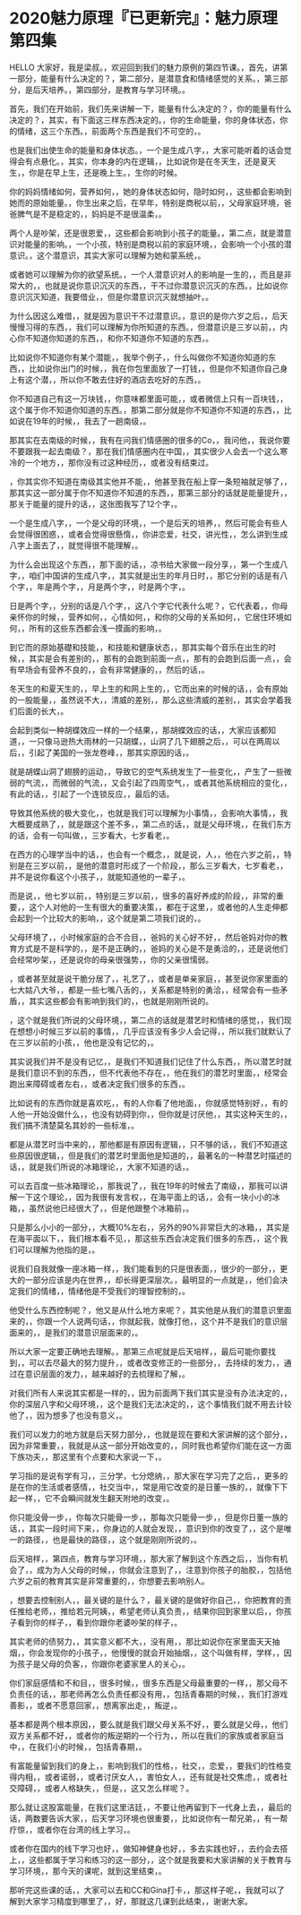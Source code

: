 # 2020魅力原理『已更新完』：魅力原理第四集

HELLO 大家好，我是梁叔。，欢迎回到我们的魅力原例的第四节课。，首先，讲第一部分，能量有什么决定的？，第二部分，是潜意食和情绪感觉的关系。，第三部分，是后天培养。，第四部分，是教育与学习环境。。

首先，我们在开始前，我们先来讲解一下，能量有什么决定的？，你的能量有什么决定的？，其实，有下面这三样东西决定的。，你的生命能量，你的身体状态，你的情绪，这三个东西。，前面两个东西是我们不可空的，。

也是我们出使生命的能量和身体状态。，一个是生成八字，，大家可能听着的话会觉得会有点悬化。，其实，你本身的内在逻辑，，比如说你是在冬天生，还是夏天生，，你是在早上生，还是晚上生。，生你的时候。

你的妈妈情绪如何，营养如何，，她的身体状态如何，隐时如何，，这些都会影响到她而的原始能量。，你生出来之后，在早年，特别是商税以前，，父母家庭环境，爸爸脾气是不是稳定的，，妈妈是不是很温柔，。

两个人是吵架，还是很恩爱，，这些都会影响到小孩子的能量。，第二点，就是潜意识对能量的影响。，一个小孩，特别是商税以前的家庭环境，，会影响一个小孩的潜意识。，这个潜意识，其实大家可以理解为她和蒙系统，。

或者她可以理解为你的欲望系统。，一个人潜意识对人的影响是一生的，，而且是非常大的，，也就是说你意识沉灭的东西，，干不过你潜意识沉灭的东西。，比如说你意识沉灭知道，我要借业，，但是你潜意识沉灭就想抽叶。。

为什么因这么难借，，就是因为意识干不过潜意识。，意识的是你六岁之后，，后天慢慢习得的东西，，我们可以理解为你所知道的东西。，但潜意识是三岁以前，，内心你不知道你知道的东西，，和你不知道你不知道的东西，。

比如说你不知道你有某个潜能，，我举个例子，，什么叫做你不知道你知道的东西，，比如说你出门的时候，，我在你包里面放了一打钱，，但是你不知道你自己身上有这个潜，，所以你不敢去住好的酒店去吃好的东西，。

你不知道自己有这一万块钱，，你意味都里面可能，，或者微信上只有一百块钱，，这个属于你不知道你知道的东西。，那第二部分就是你不知道你不知道的东西，，比如说在19年的时候，，我去了一趟南级，。

那其实在去南级的时候，，我有在问我们情感圈的很多的Co，，我问他，，我说你要不要跟我一起去南级？，那在我们情感圈内在中国，，其实很少人会去一个这么寒冷的一个地方，，那你没有过这种经历，，或者没有结束过。

，你其实你不知道在南级其实他并不能，，他甚至我在船上穿一条短袖就足够了，，那其实这一部分属于你不知道你不知道的东西，，那第三部分的话就是能量提升，，那关于能量的提升的话，，这张图我写了12个字，。

一个是生成八字，，一个是父母的环境，，一个是后天的培养，，然后可能会有些人会觉得很困惑，，或者会觉得很懸惰，，你讲恋爱，社交，讲光性，，怎么讲到生成八字上面去了，，就觉得很不能理解，。

为什么会出现这个东西，，那下面的话，，凉书给大家做一段分享，，第一个生成八字，，咱们中国讲的生成八字，，其实就是出生的年月日时，，那它分别的话是有八个字，，年是两个字，，月是两个字，，时是两个字，。

日是两个字，，分别的话是八个字，，这八个字它代表什么呢？，它代表着，，你母亲怀你的时候，，营养如何，，心情如何，，和你的父母的关系如何，，它居住环境如何，，所有的这些东西都会浅一摸画的影响，。

到它而的原始基礎和技能，，和技能和健康状态，，那其实每个音乐在出生的时候，，其实是会有差别的，，那有的会跑到前面一点，，那有的会跑到后面一点，，会有早场会有营养不良的，，会有非常健康的，，然后的话，。

冬天生的和夏天生的，，早上生的和网上生的，，它而出来的时候的话，，会有原始的一股能量，，虽然说不大，，清威的差别，，那么这些清威的差别，，其实会学着我们后面的长大，。

会起到类似一种胡蝶效应一样的一个结果，，那胡蝶效应的话，，大家应该都知道，，一只像马逊热大雨林的一只胡蝶，，山洞了几下翅膀之后，，可以在两周以后，，引起了美国的一张龙卷峰，，那其实原因的话，。

就是胡蝶山洞了翅膀的运动，，导致它的空气系统发生了一些变化，，产生了一些微弱的气流，，而微弱的气流，，又会引起了四周空气，，或者其他系统相应的变化，，有此的话，，引起了一个连锁反应，，最后的话。

导致其他系统的极大变化，，也就是我们可以理解为小事情，，会影响大事情，，我大概要成熟了，，就是跟这个差不多，，第二点的话，，就是父母环境，，在我们东方的话，会有一句叫做，，三岁看大，七岁看老，。

在西方的心理学当中的话，，也会有一个概念，，就是说，人，，他在六岁之前，，特别是在三岁以前，，是他的潜意时形成了一个阶段，，那么三岁看大，七岁看老，，并不是说你看这个小孩子，，就能知道他的一辈子，。

而是说，，他七岁以前，，特别是三岁以前，，很多的喜好养成的阶段，，非常的重要，，这个人对他的一生有很大的重要决策，，都在于这里，，或者他的人生走伸都会起到一个比较大的影响，，这个就是第二项我们说的，。

父母环境了，，小时候家庭的合不合目，，爸妈的关心好不好，，然后爸妈对你的教育方式是不是科学的，，是不是正确的，，爸妈的关心是不是勇洽的，，还是说他们会经常吵架，，还是说你的母亲很强势，，你的父亲很懦弱。

，或者甚至就是说干脆分居了，，礼艺了，，或者是单亲家庭，，甚至说你家里面的七大姑八大爷，，都是一些七嘴八舌的，，关系都是特别的勇洽，，经常会有一些矛盾，，其实这些都会有影响到我们的，，也就是刚刚所说的。

，这个就是我们所说的父母环境，，第二点的话就是潜艺时和情绪的感觉，，我们现在想想小时候三岁以前的事情，，几乎应该没有多少人会记得，，所以我们就默认了在三岁以前的小孩，，他也是没有记忆的，。

其实说我们并不是没有记忆，，是我们不知道我们记住了什么东西，，所以潜艺时就是我们意识不到的东西，，但不代表他不存在，，他在我们的潜艺时里面，，经常会跑出来障碍或者左右，，或者决定我们很多的东西，。

比如说有的东西你就是喜欢吃，，有的人你看了他地面，，你就感觉特别好，，有的人他一开始没做什么，，也没有妨碍到你，，但你就是讨厌他，，其实这种天生的，，我们搞不清楚莫名其妙的一些标准，。

都是从潜艺时当中来的，，那他都是有原因有逻辑，，只不够的话，，我们不知道这些原因很逻辑，，但是我们的潜艺时里面他是知道的，，最著名的一种潜艺时描述的话，，就是我们所说的冰箱理论，，大家不知道的话，。

可以去百度一些冰箱理论，，那我说了，，我在19年的时候去了南级，，那我可以讲解一下这个理论，，因为我很有发言权，，在海平面上的话，，会有一块小小的冰箱，，虽然说他已经很大了，，但是他跟整个冰箱前，。

只是那么小小的一部分，，大概10%左右，，另外的90%非常巨大的冰箱，，其实是在海平面以下，，我们根本看不见，，那这些东西会决定我们很多的东西，，这个我们可以理解为他指的是，。

说我们自我就像一座冰箱一样，，我们能看到的只是很表面，，很少的一部分，，更大的一部分应该是内在世界，，却长得更深层次。，最明显的一点就是，，他们会决定我们的情绪，，情绪他是不受我们的理智控制的，。

他受什么东西控制呢？，他又是从什么地方来呢？，其实他是从我们的潜意识里面来的，，你跟一个人说两句话，，你就起我，就像打他，，这个并不是我们的意识层面来的，，是我们的潜意识层面来的，。

所以大家一定要正确地去理解。，那第三点呢就是后天培样，，最后可能你要找到，，可以去尽最大的努力提升，，或者改变修正的一些部分，，去持续的发力，，通过在意识层面的发力，，越来越好的去梳理和了解，。

对我们所有人来说其实都是一样的，，因为前面两下我们其实是没有办法决定的，，你的深层八字和父母环境，，这个是我们无法决定的，，这个事情我们就不用去计较他了，，因为想多了也没有意义，。

我们可以发力的地方就是后天努力部分，，也就是现在要和大家讲解的这个部分，，因为非常重要，，我就是从这一部分开始改变的，，同时我也希望你们能在这一方面下族功夫，，那这里有个点要和大家说一下，。

学习指的是说有学有习，，三分学，七分熄纳，，那大家在学习完了之后，，更多的是在你的生活或者感情，，社交当中，，常是用它改变的是日董一族的，，就像下下起一样，，它不会瞬间就发生翻天附地的改变，。

你只能没骨一步，，你每次只能骨一步，，那每次只能骨一步，，但是你日董一族的话，，其实一段时间下来，，你身边的人就会发现，，意识到你的改变了，，这个是唯一的路径，，也是最快的路径，，这个就是刚刚所说的，。

后天培样，，第四点，教育与学习环境，，那大家了解到这个东西之后，，当你有机会了，，成为为人父母的时候，，你就会注意到了，，注意到你孩子的胎胶，，包括他六岁之前的教育其实是非常重要的，，你想要去影响别人。

，想要去控制别人，，最关键的是什么？，最关键的是做好你自己，，你把教育的责任推给老师，，推给若元阿姨，，希望老师认真负责，，结果你回到家里以后，，你孩子看到你的样子，，看到你跟你老婆吵架的样子，。

其实老师的债努力，，其实意义都不大，，没有用，，那比如说你在家里面天天抽烟，，你会发现你的小孩子，，他慢慢的就会开始抽烟，，这个叫做有样，学样，，因为孩子是父母的负客，，你跟你老婆家里人的关心，。

你们家庭感情和不和目，，很多时候，，很多东西是父母最重要的一样，，那父母不负责任的话，，那老师再怎么负责任都没有用，，包括青春期的时候，，我们打游戏善影，，或者不愿意回家，，想离家出走，，叛逆，。

基本都是两个根本原因，，要么就是我们跟父母关系不好，，要么就是父母，，他们双方关系都不好，，或者你的叛逆期的一个行为，，所以在我们的家族或者家庭当中，，在我们小的时候，，包括青春期，。

有富能量留到我们的身上，，影响到我们的性格，，社交，，恋爱，，要我们的性格变得内相，，或者诺弱，，或者讨厌女人，，害怕女人，，还有就是社交焦虑，，或者社交障碍，，或者人格缺失，，但是，，这又怎么样呢？。

那么就让这股富能量，在我们这里洁廷，，不要让他再留到下一代身上去，，最后的话，两数要告诉大家，，后天学习环境也很重要，，比如说你有一帮兄弟，，有一帮疗惊，，或者你在台湾的线上学习，。

或者你在国内的线下学习也好，，做知神健身也好，，多去实践也好，，去约会去搭上，，这些都属于学习和练习的这一部分，，这个就是我要和大家讲解的关于教育与学习环境，，那今天的课呢，就到这里结束，。

那听完这些课的话，，大家可以去和CC和Gina打卡，，那这样子呢，，我就可以了解到大家学习精度到哪里了，，好，那就这几课到此结束，，谢谢大家。

